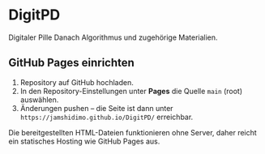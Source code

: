 # DigitPD

Digitaler Pille Danach Algorithmus und zugehörige Materialien.

## GitHub Pages einrichten

1. Repository auf GitHub hochladen.
2. In den Repository-Einstellungen unter **Pages** die Quelle `main` (root) auswählen.
3. Änderungen pushen – die Seite ist dann unter `https://jamshidimo.github.io/DigitPD/` erreichbar.

Die bereitgestellten HTML-Dateien funktionieren ohne Server, daher reicht ein statisches Hosting wie GitHub Pages aus.
